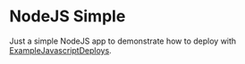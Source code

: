 NodeJS Simple
=============

Just a simple NodeJS app to demonstrate how to deploy with [ExampleJavascriptDeploys](https://github.com/westonplatter/example_javascript_deploys).


